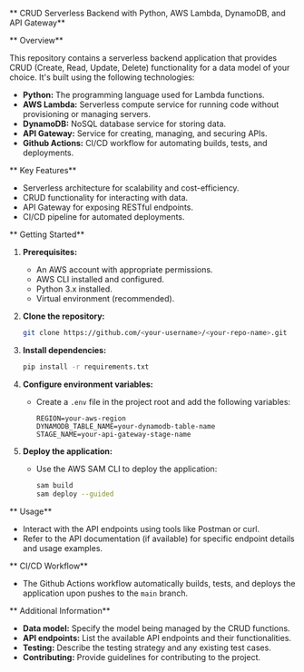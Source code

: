  ** CRUD Serverless Backend with Python, AWS Lambda, DynamoDB, and API Gateway**

** Overview**

This repository contains a serverless backend application that provides CRUD (Create, Read, Update, Delete) functionality for a data model of your choice. It's built using the following technologies:

- **Python:** The programming language used for Lambda functions.
- **AWS Lambda:** Serverless compute service for running code without provisioning or managing servers.
- **DynamoDB:** NoSQL database service for storing data.
- **API Gateway:** Service for creating, managing, and securing APIs.
- **Github Actions:** CI/CD workflow for automating builds, tests, and deployments.

** Key Features**

- Serverless architecture for scalability and cost-efficiency.
- CRUD functionality for interacting with data.
- API Gateway for exposing RESTful endpoints.
- CI/CD pipeline for automated deployments.

** Getting Started**

1. **Prerequisites:**
   - An AWS account with appropriate permissions.
   - AWS CLI installed and configured.
   - Python 3.x installed.
   - Virtual environment (recommended).

2. **Clone the repository:**
   ```bash
   git clone https://github.com/<your-username>/<your-repo-name>.git
   ```

3. **Install dependencies:**
   ```bash
   pip install -r requirements.txt
   ```

4. **Configure environment variables:**
   - Create a `.env` file in the project root and add the following variables:
     ```
     REGION=your-aws-region
     DYNAMODB_TABLE_NAME=your-dynamodb-table-name
     STAGE_NAME=your-api-gateway-stage-name
     ```

5. **Deploy the application:**
   - Use the AWS SAM CLI to deploy the application:
     ```bash
     sam build
     sam deploy --guided
     ```

** Usage**

- Interact with the API endpoints using tools like Postman or curl.
- Refer to the API documentation (if available) for specific endpoint details and usage examples.

** CI/CD Workflow**

- The Github Actions workflow automatically builds, tests, and deploys the application upon pushes to the `main` branch.

** Additional Information**

- **Data model:** Specify the model being managed by the CRUD functions.
- **API endpoints:** List the available API endpoints and their functionalities.
- **Testing:** Describe the testing strategy and any existing test cases.
- **Contributing:** Provide guidelines for contributing to the project.

